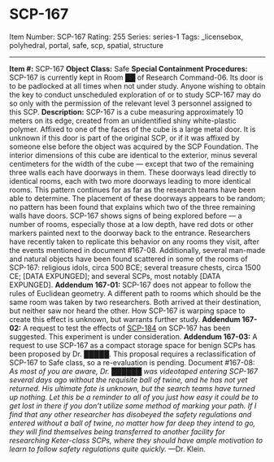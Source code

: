 # SCP-167
Item Number: SCP-167
Rating: 255
Series: series-1
Tags: _licensebox, polyhedral, portal, safe, scp, spatial, structure

---

**Item #:** SCP-167
**Object Class:** Safe
**Special Containment Procedures:** SCP-167 is currently kept in Room ██ of Research Command-06. Its door is to be padlocked at all times when not under study. Anyone wishing to obtain the key to conduct unscheduled exploration of or to study SCP-167 may do so only with the permission of the relevant level 3 personnel assigned to this SCP.
**Description:** SCP-167 is a cube measuring approximately 10 meters on its edge, created from an unidentified shiny white-plastic polymer. Affixed to one of the faces of the cube is a large metal door. It is unknown if this door is part of the original SCP, or if it was affixed by someone else before the object was acquired by the SCP Foundation. The interior dimensions of this cube are identical to the exterior, minus several centimeters for the width of the cube — except that two of the remaining three walls each have doorways in them. These doorways lead directly to identical rooms, each with two more doorways leading to more identical rooms. This pattern continues for as far as the research teams have been able to determine. The placement of these doorways appears to be random; no pattern has been found that explains which two of the three remaining walls have doors.
SCP-167 shows signs of being explored before — a number of rooms, especially those at a low depth, have red dots or other markers painted next to the doorway back to the entrance. Researchers have recently taken to replicate this behavior on any rooms they visit, after the events mentioned in document #167-08. Additionally, several man-made and natural objects have been found scattered in some of the rooms of SCP-167: religious idols, circa 500 BCE; several treasure chests, circa 1500 CE; [DATA EXPUNGED]; and several SCPs, most notably [DATA EXPUNGED].
**Addendum 167-01:** SCP-167 does not appear to follow the rules of Euclidean geometry. A different path to rooms which should be the same room was taken by two researchers. Both arrived at their destination, but neither saw nor heard the other. How SCP-167 is warping space to create this effect is unknown, but warrants further study.
**Addendum 167-02:** A request to test the effects of [SCP-184](/scp-184) on SCP-167 has been suggested. This experiment is under consideration.
**Addendum 167-03:** A request to use SCP-167 as a compact storage space for benign SCPs has been proposed by Dr. █████. This proposal requires a reclassification of SCP-167 to Safe class, so a re-evaluation is pending.
Document #167-08: _As most of you are aware, Dr. ██████ was videotaped entering SCP-167 several days ago without the requisite ball of twine, and he has not yet returned. His ultimate fate is unknown, but the search teams have turned up nothing. Let this be a reminder to all of you just how easy it could be to get lost in there if you don’t utilize some method of marking your path. If I find that any other researcher has disobeyed the safety regulations and entered without a ball of twine, no matter how far deep they intend to go, they will find themselves being transferred to another facility for researching Keter-class SCPs, where they should have ample motivation to learn to follow safety regulations quite quickly._ —Dr. Klein.